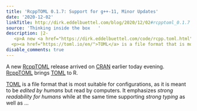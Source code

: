 ```yaml
---
title: 'RcppTOML 0.1.7: Support for g++-11, Minor Updates'
date: '2020-12-02'
linkTitle: http://dirk.eddelbuettel.com/blog/2020/12/02#rcpptoml_0.1.7
source: 'Thinking inside the box   '
description: |2-
   <p>A new <a href="https://dirk.eddelbuettel.com/code/rcpp.toml.html">RcppTOML</a> release arrived on <a href="https://cran.r-project.org">CRAN</a> earlier today evening. <a href="https://dirk.eddelbuettel.com/code/rcpp.toml.html">RcppTOML</a> brings <a href="https://toml.io/en/">TOML</a> to R.</p>
  <p><a href="https://toml.io/en/">TOML</a> is a file format that is most suitable for configurations, as it is meant to be <em>edited by humans</em> but read by computers. It emphasizes <em>strong readability for humans</em> while at the same time supporting <em>strong typing</em> as well as ...
disable_comments: true
---
```

 <p>A new <a href="https://dirk.eddelbuettel.com/code/rcpp.toml.html">RcppTOML</a> release arrived on <a href="https://cran.r-project.org">CRAN</a> earlier today evening. <a href="https://dirk.eddelbuettel.com/code/rcpp.toml.html">RcppTOML</a> brings <a href="https://toml.io/en/">TOML</a> to R.</p>
<p><a href="https://toml.io/en/">TOML</a> is a file format that is most suitable for configurations, as it is meant to be <em>edited by humans</em> but read by computers. It emphasizes <em>strong readability for humans</em> while at the same time supporting <em>strong typing</em> as well as ...